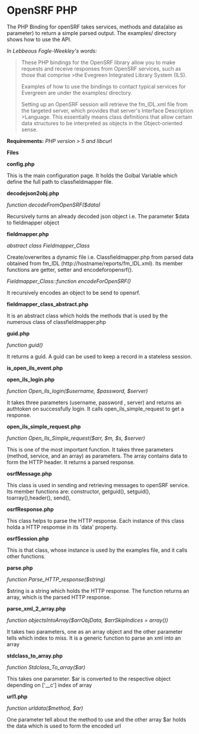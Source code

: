 **OpenSRF PHP**
===============

The PHP Binding for openSRF takes services, methods and data(also as parameter) to return a simple parsed output. The examples/ directory shows how to use the API.

*In Lebbeous Fogle-Weekley's words:*
>These PHP bindings for the OpenSRF library allow you to make requests and receive responses from OpenSRF services, such as those that comprise >the Evegreen Integrated Library System (ILS).
>
>Examples of how to use the bindings to contact typical services for Evergreen are under the examples/ directory.
>
>Setting up an OpenSRF session will retrieve the fm_IDL.xml file from the targeted server, which provides that server's Interface Description >Language.  This essentially means class definitions that allow certain data structures to be interpreted as objects in the Object-oriented sense.


**Requirements:** *PHP version > 5 and libcurl*



**Files**

**config.php**

This is the main configuration page. It holds the Golbal Variable which define the full path to classfieldmapper file.



**decodejson2obj.php**

*function decodeFromOpenSRF($data)*

Recursively turns an already decoded json object i.e. The parameter $data to fieldmapper object



**fieldmapper.php**

*abstract class Fieldmapper_Class*

Create/overwrites a dynamic file i.e. Classfieldmapper.php from parsed data obtained from fm_IDL (http://hostname/reports/fm_IDL.xml). Its member functions are getter, setter and encodeforopensrf().

*Fieldmapper_Class::function encodeForOpenSRF()*

It recursively encodes an object to be send to opensrf.



**fieldmapper_class_abstract.php**

It is an abstract class which holds the methods that is used by the numerous class of classfieldmapper.php



**guid.php**

*function guid()*

It returns a guid. A guid can be used to keep a record in a stateless session.



**is_open_ils_event.php**



**open_ils_login.php**

*function Open_Ils_login($username, $password, $server)*

It takes three parameters (username, password , server) and returns an authtoken on successfully login. It calls open_ils_simple_request to get a response.



**open_ils_simple_request.php**

*function Open_Ils_Simple_request($arr, $m, $s, $server)*

This is one of the most important function. It takes three parameters (method, service, and an array) as parameters. The array contains data to form the HTTP header. It returns a parsed response.



**osrfMessage.php**

This class is used in sending and retrieving messages to openSRF service. Its member functions are:
constructor, getguid(), setguid(), toarray(),header(), send(), 



**osrfResponse.php**

This class helps to parse the HTTP response. Each instance of this class holda a HTTP respomse in its 'data' property. 



**osrfSession.php**

This is that class, whose instance is used by the examples file, and it calls other functions.



**parse.php**

*function Parse_HTTP_response($string)*

$string is a string which holds the HTTP response. The function returns an array, which is the parsed HTTP response.



**parse_xml_2_array.php**

*function objectsIntoArray($arrObjData, $arrSkipIndices = array())*

It takes two parameters, one as an array object and the other parameter tells which index to miss. It is a generic function to parse an xml into an array



**stdclass_to_array.php**

*function Stdclass_To_array($ar)*

This takes one parameter. $ar is converted to the respective object depending on ['__c'] index of array



**url1.php**

*function urldata($method, $ar)*

One parameter tell about the method to use and the other array $ar holds the data which is used to form the encoded url
